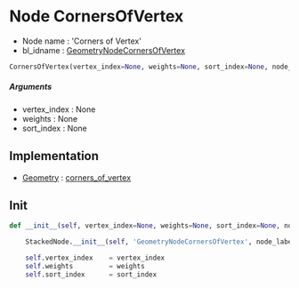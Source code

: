 # Node CornersOfVertex

- Node name : 'Corners of Vertex'
- bl_idname : [GeometryNodeCornersOfVertex](https://docs.blender.org/api/current/bpy.types.{bl_idname}.html)


``` python
CornersOfVertex(vertex_index=None, weights=None, sort_index=None, node_label=None, node_color=None)
```
##### Arguments

- vertex_index : None
- weights : None
- sort_index : None

## Implementation

- [Geometry](/docs/GeoNodes/Geometry.md) : [corners_of_vertex](/docs/GeoNodes/Geometry.md#corners_of_vertex)

## Init

``` python
def __init__(self, vertex_index=None, weights=None, sort_index=None, node_label=None, node_color=None):

    StackedNode.__init__(self, 'GeometryNodeCornersOfVertex', node_label=node_label, node_color=node_color)

    self.vertex_index    = vertex_index
    self.weights         = weights
    self.sort_index      = sort_index
```
